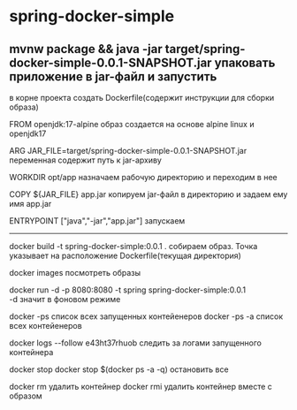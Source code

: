# spring-docker-simple 

mvnw package && java -jar target/spring-docker-simple-0.0.1-SNAPSHOT.jar  упаковать приложение в jar-файл и запустить
---------------------------------------------------------------------------------------------------------------------------

в корне проекта создать Dockerfile(содержит инструкции для сборки образа)

FROM openjdk:17-alpine                                                    образ создается на основе alpine linux и openjdk17

ARG JAR_FILE=target/spring-docker-simple-0.0.1-SNAPSHOT.jar                            переменная содержит путь к jar-архиву

WORKDIR opt/app                                                               назначаем рабочую директорию и переходим в нее

COPY ${JAR_FILE} app.jar                                             копируем jar-файл в директорию и задаем ему имя app.jar

ENTRYPOINT ["java","-jar","app.jar"]                                                                               запускаем

----------------------------------------------------------------------------------------------------------------------------

docker build -t spring-docker-simple:0.0.1 .   собираем образ. Точка указывает на расположение Dockerfile(текущая директория)

docker images                                                                                              посмотреть образы

docker run -d -p 8080:8080 -t spring spring-docker-simple:0.0.1    
-d значит в фоновом режиме

docker -ps      список всех запущенных контейенеров
docker -ps -a   список всех контейенеров

docker logs --follow e43ht37rhuob  следить за логами запущенного контейнера

docker stop
docker stop $(docker ps -a -q) остановить все

docker rm    удалить контейнер
docker rmi   удалить контейнер вместе с образом
